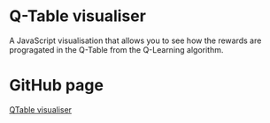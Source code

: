 # Q-Table visualiser

A JavaScript visualisation that allows you to see how the rewards are progragated in the Q-Table from the Q-Learning algorithm.

# GitHub page

[QTable visualiser](https://pierpaololucarelli.github.io/Q-TableVisualsier/)